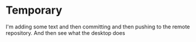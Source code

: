 # Temporary

I'm adding some text and then committing and then pushing to the remote repository. And then see what the desktop does